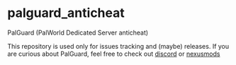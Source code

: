 # palguard_anticheat
PalGuard (PalWorld Dedicated Server anticheat)

This repository is used only for issues tracking and (maybe) releases. If you are curious about PalGuard, feel free to check out [discord](https://discord.gg/palguard) or [nexusmods](https://www.nexusmods.com/palworld/mods/451)

